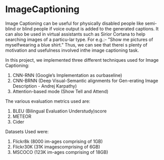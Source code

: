 # ImageCaptioning
Image Captioning can be useful for physically disabled  people  like  semi-blind  or  blind  people  if voice output is added to the generated captions. It can also be used in virtual assistants such as Sirior Cortana to help searching images of a particu-lar type.  For e.g.:- ”Show me pictures of myselfwearing a blue shirt.” Thus, we can see that therei s plenty of motivation and usefulness involved inthe image captioning task.

In this project, we implemented three different techniques used for Image Captioning:
1.  CNN-RNN (Google’s Implementation as ourbaseline)
2.  CNN-BRNN (Deep Visual-Semantic alignments for Gen-erating Image Description - Andrej Karpathy)
3.  Attention-based mode (Show Tell and Attend)

The  various  evaluation  metrics  used  are:
1. BLEU  (Bilingual Evaluation Understudy)score
2. METEOR
3. Cider

Datasets Used were:
1. Flickr8k (8000 im-ages comprising of 1GB)
2. Flickr30K (31K imagescomprising  of  6GB)
3. MSCOCO  (123K  im-ages comprising of 18GB)
